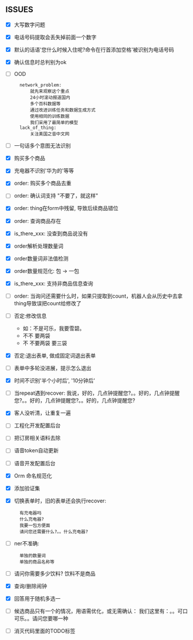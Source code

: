 

## ISSUES

- [x] 大写数字问题
- [x] 电话号码提取会丢失掉前面一个数字
- [x] 默认的话语'您什么时候入住呢?命令在行首添加空格'被识别为电话号码
- [x] 确认信息时总判别为ok

- [ ] OOD

        network_problem:
            就先来观察这个重点
            24小时滚动报道国内
            多个百科数据等
            通过改进训练任务和数据生成方式
            使用相同的训练数据
            我们采用了最简单的模型
        lack_of_thing:
            关注美国之音中文网 
        
    
- [ ] 一句话多个意图无法识别

- [x] 购买多个商品
- [x] 充电器不识别'华为的'等等
- [x] order: 购买多个商品去重
- [ ] order: 确认词支持 "不要了，就这样"
- [x] order: thing在form中残留, 导致后续商品错位
- [x] order: 查询商品存在
- [x] is_there_xxx: 没查到商品说没有
- [x] order解析处理数量词
- [x] order数量词非法值检测
- [x] order数量规范化: 包 -> 一包
- [x] is_there_xxx: 支持非商品信息查询
- [ ] order: 当询问还需要什么时，如果只提取到count，机器人会从历史中去拿thing导致误把count给修改了
- [ ] 否定:修改信息
    - 如：不是可乐，我要雪碧。
    - 不不 要两袋
    - 不 不要两袋 要三袋
- [x] 否定:退出表单, 做成固定词退出表单
- [ ] 表单中多轮没进展，提示怎么退出

- [x] 时间不识别'半个小时后', '10分钟后'
- [ ] 当repeat遇到recover: 我说，好的，几点钟提醒您?。。好的，几点钟提醒您?。。好的，几点钟提醒您?。。好的，几点钟提醒您?

- [x] 客人没听清，让重复一遍

- [ ] 工程化开发配置后台
- [ ] 把订房相关语料去除

- [ ] 语音token自动更新
- [ ] 语音开发配置后台
- [x] Orm 命名规范化

- [x] 添加验证集

- [x] 切换表单时，旧的表单还会执行recover:

        有充电器吗
        什么充电器?
        我要一包方便面
        请问您还需要什么?。。什么充电器?

- [ ] ner不准确:

        单独的数量词
        单独的商品名称等
        
- [ ] 请问你需要多少饮料? 饮料不是商品
- [x] 查询/删除闹钟

- [x] 回答用于随机多选一
- [ ] 候选商品只有一个的情况，用语需优化，或无需确认： 我们这里有：。。可口可乐。。请问您要哪一种
- [ ] 消灭代码里面的TODO标签
